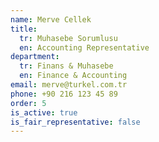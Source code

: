 ```yaml
---
name: Merve Cellek
title:
  tr: Muhasebe Sorumlusu
  en: Accounting Representative
department:
  tr: Finans & Muhasebe
  en: Finance & Accounting
email: merve@turkel.com.tr
phone: +90 216 123 45 89
order: 5
is_active: true
is_fair_representative: false
---
```

